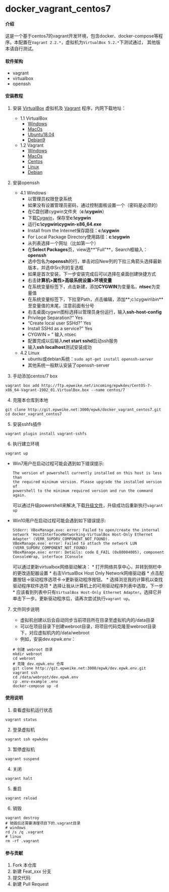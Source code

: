 # docker_vagrant_centos7

#### 介绍
这是一个基于centos7的vagrant开发环境，包含docker、docker-compose等程序。本配置在`Vagrant 2.2.*`，虚拟机为`VirtualBox 5.2.*`下测试通过，
其他版本请自行测试。

#### 软件架构
- vagrant
- virtualbox
- openssh

#### 安装教程

1. 安装 [VirtualBox](https://www.oracle.com/technetwork/cn/server-storage/virtualbox/downloads/index.html) 虚拟机及 [Vagrant](https://www.vagrantup.com/downloads.html) 程序，内网下载地址：
    - 1.1 VirtualBox
        * [Windows](http://ftp.epweike.net/incoming/epwkdev/virtualbox/VirtualBox-5.2.14-123301-Win.exe)
        * [MacOs](http://ftp.epweike.net/incoming/epwkdev/virtualbox/VirtualBox-5.2.14-123301-OSX.dmg)
        * [Ubuntu18.04](http://ftp.epweike.net/incoming/epwkdev/virtualbox/virtualbox-5.2_5.2.14-123301~Ubuntu~18.04_amd64.deb)
        * [Debian9](http://ftp.epweike.net/incoming/epwkdev/virtualbox/virtualbox-5.2_5.2.14-123301~Debian~stretch_amd64.deb)
    - 1.2 Vagrant
        * [Windows](http://ftp.epweike.net/incoming/epwkdev/vagrant/vagrant_2.2.4_x86_64.msi)
        * [MacOs](http://ftp.epweike.net/incoming/epwkdev/vagrant/vagrant_2.2.4_x86_64.dmg)
        * [Centos](http://ftp.epweike.net/incoming/epwkdev/vagrant/vagrant_2.2.4_x86_64.rpm)
        * [Linux](http://ftp.epweike.net/incoming/epwkdev/vagrant/vagrant_2.2.4_linux_amd64.zip)
        * [Debian](http://ftp.epweike.net/incoming/epwkdev/vagrant/vagrant_2.2.4_x86_64.deb)

2. 安装openssh
    - 4.1 Windows
        * 以管理员权限登录系统
        * 如果没有设置管理员密码，通过控制面板设置一个（密码是必须的）
        * 在C盘创建cygwin文件夹（**c:\cygwin**）
        * 下载[Cygwin](http://ftp.epweike.net/incoming/epwkdev/cygwin-x86_64.exe)，保存至**c:\cygwin**
        * 运行**c:\cygwin\cygwin-x86_64.exe**
        * Install from the Internet保存路径：**c:\cygwin**
        * For Local Package Directory使用路径：**c:\cygwin**
        * 从列表选择一个网址（比如第一个）
        * 在**Select Packages**页，view选**"Full"**，Search框输入：**openssh**
        * 选中包名为**openssh**的行，单击对应New列的下拉三角箭头选择最新版本，并选中Src列的复选框
        * 如果是首次安装，下一步安装完成后可以选择在桌面创建快捷方式
        * 右击**计算机>属性>高级系统设置>环境变量**
        * 在系统变量标签下，点击新建，添加**CYGWIN**为变量名，**ntsec**为变量值
        * 在系统变量标签下，下拉至Path，点击编辑，添加**;c:\cygwin\bin**至变量值的末尾，注意前面有分号
        * 右击桌面cygwin图标选择以管理员身份运行，输入**ssh-host-config**
        * Privilege Separation?” Yes
        * “Create local user SSHd?” Yes
        * Install SSHd as a service?” Yes
        * CYGWIN = ” 输入 ntsec
        * 配置完成以后输入**net start sshd**启动ssh服务
        * 输入**ssh localhost**测试安装成功
    - 4.2 Linux
        * ubuntu或debian系统：`sudo apt-get install openssh-server`
        * 其他系统一般默认安装了openssh-server

3. 手动添加centos/7 box
```
vagrant box add http://ftp.epweike.net/incoming/epwkdev/CentOS-7-x86_64-Vagrant-1902_01.VirtualBox.box --name centos/7
```

4. 克隆本仓库到本地
```
git clone http://git.epweike.net:3000/epwk/docker_vagrant_centos7.git
cd docker_vagrant_centos7
```

5. 安装sshfs插件
```
vagrant plugin install vagrant-sshfs
```

6. 执行建立环境
```
vagrant up
```

- Win7用户在启动过程可能会遇到如下错误提示:
    ```
    The version of powershell currently installed on this host is less than
    the required minimum version. Please upgrade the installed version of
    powershell to the minimum required version and run the command again.
    ```
    可以通过升级powershell来解决,下载[升级文件](http://download.microsoft.com/download/E/7/6/E76850B8-DA6E-4FF5-8CCE-A24FC513FD16/Windows6.1-KB2506143-x64.msu)，升级成功后重新执行`vagrant up`

- Win10用户在启动过程可能会遇到如下错误提示:
    ```
    Stderr: VBoxManage.exe: error: Failed to open/create the internal network 'HostInterfaceNetworking-VirtualBox Host-Only Ethernet Adapter' (VERR_SUPDRV_COMPONENT_NOT_FOUND).
    VBoxManage.exe: error: Failed to attach the network LUN (VERR_SUPDRV_COMPONENT_NOT_FOUND)
    VBoxManage.exe: error: Details: code E_FAIL (0x80004005), component ConsoleWrap, interface IConsole
    ```
    可以通过更新virtualbox网络驱动解决：
      * 打开网络共享中心，并转到侧栏中的更改适配器设置
      * 右击VirtualBox Host Only Network网络驱动器
      * 点击配置按钮->驱动程序选项卡->更新驱动程序按钮。
      * 选择浏览我的计算机以查找驱动程序软件选项
      * 选择让我从计算机上的可用驱动程序列表中选取，下一步
      * 应该看到列表中只有`VirtualBox Host-Only Ethernet Adapter`。选择它并单击下一步。更新驱动程序后，请再次尝试执行`vagrant up`。

7. 文件同步说明
   - 虚拟机创建以后会自动同步当前项目所在目录至虚拟机内的/data目录
   - 可以在项目目录下创建webroot目录，将项目代码克隆至webroot目录下，对应虚拟机内的/data/webroot
   - 例如，安装dev.epwk.env：

    ```
    # 创建 webroot 目录
    mkdir webroot
    cd webroot
    # 克隆 dev.epwk.env 仓库
    git clone http://git.epweike.net:3000/epwk/dev.epwk.env.git
    vagrant ssh
    cd /data/webroot/dev.epwk.env
    cp .env-example .env
    docker-compose up -d
    ```

#### 使用说明

1. 查看虚拟机运行状态
```
vagrant status
```

2. 登录虚拟机
```
vagrant ssh epwkdev
```

3. 暂停虚拟机
```
vagrant suspend
```

4. 关闭
```
vagrant halt
```

5. 重启
```
vagrant reload
```

6. 销毁
```
vagrant destroy
# 销毁后还需要清理项目下的.vagrant目录
# windows
rd /s /q .vagrant
# linux
rm -rf .vagrant
```

#### 参与贡献

1. Fork 本仓库
2. 新建 Feat_xxx 分支
3. 提交代码
4. 新建 Pull Request

